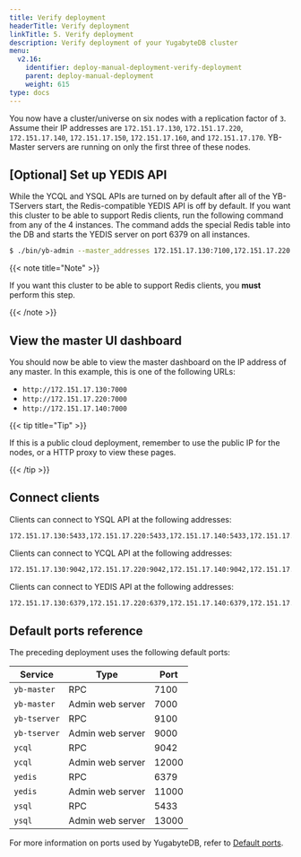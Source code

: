 ```yaml
---
title: Verify deployment
headerTitle: Verify deployment
linkTitle: 5. Verify deployment
description: Verify deployment of your YugabyteDB cluster
menu:
  v2.16:
    identifier: deploy-manual-deployment-verify-deployment
    parent: deploy-manual-deployment
    weight: 615
type: docs
---
```


You now have a cluster/universe on six nodes with a replication factor of `3`. Assume their IP addresses are `172.151.17.130`, `172.151.17.220`, `172.151.17.140`, `172.151.17.150`, `172.151.17.160`, and `172.151.17.170`. YB-Master servers are running on only the first three of these nodes.

## [Optional] Set up YEDIS API

While the YCQL and YSQL APIs are turned on by default after all of the YB-TServers start, the Redis-compatible YEDIS API is off by default. If you want this cluster to be able to support Redis clients, run the following command from any of the 4 instances. The command adds the special Redis table into the DB and starts the YEDIS server on port 6379 on all instances.

```sh
$ ./bin/yb-admin --master_addresses 172.151.17.130:7100,172.151.17.220:7100,172.151.17.140:7100 setup_redis_table
```

{{< note title="Note" >}}

If you want this cluster to be able to support Redis clients, you **must** perform this step.

{{< /note >}}

## View the master UI dashboard

You should now be able to view the master dashboard on the IP address of any master. In this example, this is one of the following URLs:

- `http://172.151.17.130:7000`
- `http://172.151.17.220:7000`
- `http://172.151.17.140:7000`

{{< tip title="Tip" >}}

If this is a public cloud deployment, remember to use the public IP for the nodes, or a HTTP proxy to view these pages.

{{< /tip >}}

## Connect clients

Clients can connect to YSQL API at the following addresses:

```sh
172.151.17.130:5433,172.151.17.220:5433,172.151.17.140:5433,172.151.17.150:5433,172.151.17.160:5433,172.151.17.170:5433
```

Clients can connect to YCQL API at the following addresses:

```sh
172.151.17.130:9042,172.151.17.220:9042,172.151.17.140:9042,172.151.17.150:9042,172.151.17.160:9042,172.151.17.170:9042
```

Clients can connect to YEDIS API at the following addresses:

```sh
172.151.17.130:6379,172.151.17.220:6379,172.151.17.140:6379,172.151.17.150:6379,172.151.17.160:6379,172.151.17.170:6379
```

## Default ports reference

The preceding deployment uses the following default ports:

Service | Type | Port
--------|------| -------
`yb-master` | RPC | 7100
`yb-master` | Admin web server | 7000
`yb-tserver` | RPC | 9100
`yb-tserver` | Admin web server | 9000
`ycql` | RPC | 9042
`ycql` | Admin web server | 12000
`yedis` | RPC | 6379
`yedis` | Admin web server | 11000
`ysql` | RPC | 5433
`ysql` | Admin web server | 13000

For more information on ports used by YugabyteDB, refer to [Default ports](../../../reference/configuration/default-ports/).
